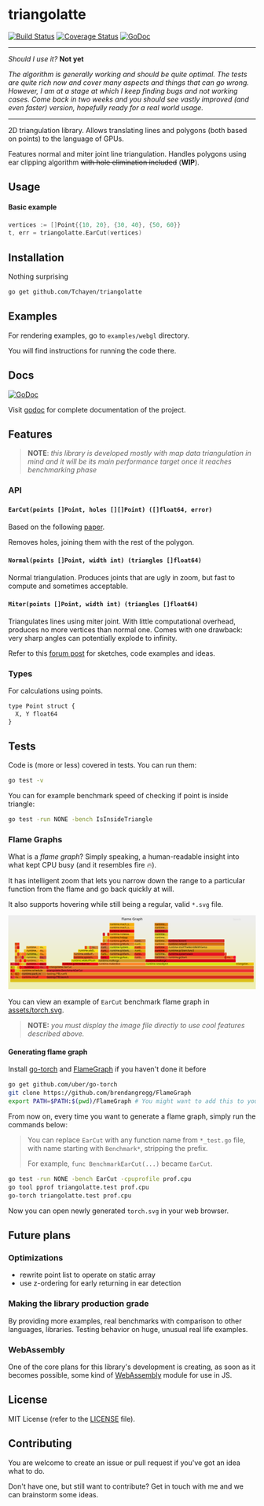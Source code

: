 # triangolatte

[![Build Status](https://travis-ci.org/Tchayen/triangolatte.svg?branch=master)](https://travis-ci.org/Tchayen/triangolatte)
[![Coverage Status](https://coveralls.io/repos/github/Tchayen/triangolatte/badge.svg?branch=master)](https://coveralls.io/github/Tchayen/triangolatte?branch=master)
[![GoDoc](https://godoc.org/github.com/Tchayen/triangolatte?status.svg)](https://godoc.org/github.com/Tchayen/triangolatte)

---

_Should I use it?_ **Not yet**

_The algorithm is generally working and should be quite optimal. The tests are
quite rich now and cover many aspects and things that can go wrong. However, I
am at a stage at which I keep finding bugs and not working cases. Come back in
two weeks and you should see vastly improved (and even faster) version,
hopefully ready for a real world usage._

---

2D triangulation library. Allows translating lines and polygons (both based on
points) to the language of GPUs.

Features normal and miter joint line triangulation. Handles polygons using ear
clipping algorithm ~~with hole elimination included~~ (**WIP**).

## Usage

#### Basic example
```go
vertices := []Point{{10, 20}, {30, 40}, {50, 60}}
t, err = triangolatte.EarCut(vertices)
```

## Installation

Nothing surprising
```bash
go get github.com/Tchayen/triangolatte
```

## Examples

For rendering examples, go to `examples/webgl` directory.

You will find instructions for running the code there.

## Docs
[![GoDoc](https://godoc.org/github.com/Tchayen/triangolatte?status.svg)](https://godoc.org/github.com/Tchayen/triangolatte)

Visit [godoc](https://godoc.org/github.com/Tchayen/triangolatte) for complete
documentation of the project.

## Features

> **NOTE**: _this library is developed mostly with map data triangulation in
mind and it will be its main performance target once it reaches benchmarking
phase_

### API

#### `EarCut(points []Point, holes [][]Point) ([]float64, error)`

Based on the following [paper](https://www.geometrictools.com/Documentation/TriangulationByEarClipping.pdf).

Removes holes, joining them with the rest of the polygon.

#### `Normal(points []Point, width int) (triangles []float64)`

Normal triangulation. Produces joints that are ugly in zoom, but fast to compute
and sometimes acceptable.

#### `Miter(points []Point, width int) (triangles []float64)`

Triangulates lines using miter joint. With little computational overhead,
produces no more vertices than normal one. Comes with one drawback: very sharp
angles can potentially explode to infinity.

Refer to this [forum post](https://forum.libcinder.org/topic/smooth-thick-lines-using-geometry-shader)
for sketches, code examples and ideas.

### Types

For calculations using points.
```
type Point struct {
  X, Y float64
}
```

## Tests

Code is (more or less) covered in tests. You can run them:

```bash
go test -v
```

You can for example benchmark speed of checking if point is inside triangle:

```bash
go test -run NONE -bench IsInsideTriangle
```

### Flame Graphs

What is a _flame graph_? Simply speaking, a human-readable insight into what
kept CPU busy (and it resembles fire 🔥).

It has intelligent zoom that lets you narrow down the range to a particular
function from the flame and go back quickly at will.

It also supports hovering while still being a regular, valid `*.svg` file.

![assets/torch.svg](assets/torch.svg)

You can view an example of `EarCut` benchmark flame graph in [assets/torch.svg](assets/torch.svg).

> **NOTE:** _you must display the image file directly to use cool features
described above._

#### Generating flame graph

Install [go-torch](https://github.com/uber/go-torch) and [FlameGraph](https://github.com/brendangregg/FlameGraph)
if you haven't done it before

```bash
go get github.com/uber/go-torch
git clone https://github.com/brendangregg/FlameGraph
export PATH=$PATH:$(pwd)/FlameGraph # You might want to add this to your .bashrc or other equivalent
```

From now on, every time you want to generate a flame graph, simply run the
commands below:

> You can replace `EarCut` with any function name from `*_test.go` file, with
> name starting with `Benchmark*`, stripping the prefix.
>
> For example, `func BenchmarkEarCut(...)` became `EarCut`.

```bash
go test -run NONE -bench EarCut -cpuprofile prof.cpu
go tool pprof triangolatte.test prof.cpu
go-torch triangolatte.test prof.cpu
```

Now you can open newly generated `torch.svg` in your web browser.

## Future plans

### Optimizations

- rewrite point list to operate on static array
- use z-ordering for early returning in ear detection

### Making the library production grade

By providing more examples, real benchmarks with comparison to other languages,
libraries. Testing behavior on huge, unusual real life examples.

### WebAssembly

One of the core plans for this library's development is creating, as soon as it
becomes possible, some kind of [WebAssembly](https://webassembly.org/) module
for use in JS.

## License

MIT License (refer to the [LICENSE](LICENSE) file).

## Contributing

You are welcome to create an issue or pull request if you've got an idea what to do.

Don't have one, but still want to contribute? Get in touch with me and we can
brainstorm some ideas.
